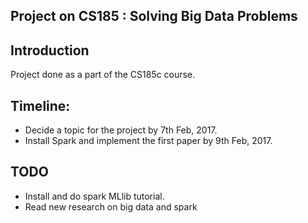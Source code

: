## Project on CS185 : Solving Big Data Problems

## Introduction
   Project done as a part of the CS185c course.


## Timeline:

 * Decide a topic for the project by 7th Feb, 2017.
 * Install Spark and implement the first paper by 9th Feb, 2017.

## TODO
 * Install and do spark MLlib tutorial.
 * Read new research on big data and spark

 
